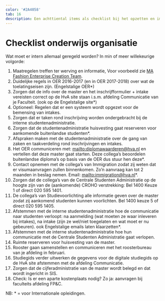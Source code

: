 ```yaml
---
color: '#2A4058'
tab: 16
description: Een achttiental items als checklist bij het opzetten en implementeren van een masteropleiding binnen de HvA.
---
```


# Checklist onderwijs organisatie

Wat moet er intern allemaal geregeld worden? In min of meer willekeurige volgorde:

1. Maatregelen treffen ter werving en informatie, Voor voorbeeld zie [MA Fashion Enterprise Creation Team](http://amfi.nl/ma-fashion-enterprise-creation-team/).
2. Duidelijke regels in OER 2016-2017 (en in OER 2017-2018) over wat de toelatingseisen zijn. (Engelstalige OER\*)
3. Zorgen dat de info over de master en het inschrijfformulier + intake vereisten correct op de HvA site staan i.s.m. afdeling Communicatie van je Faculteit. (ook op de Engelstalige site\*)
4. Optioneel: Regelen dat er een systeem wordt opgezet voor de bemensing van intakes.
5. Zorgen dat er taken rond inschrijving worden ondergebracht bij de interne studentenadministratie.
6. Zorgen dat de studentenadministratie huisvesting gaat reserveren voor aankomende buitenlandse studenten\*.
7. Afspraken maken met de studentenadministratie over de gang van zaken en taakverdeling rond inschrijvingen en intakes.
8. Het OER communiceren met: <mailto:diplomawaarderen@hva.nl> en vertellen dat deze master gaat starten. Deze collega’s beoordelen buitenlandse diploma’s op basis van de OER dus stuur hen deze\*.
9. Contact opnemen met de collega’s van Immigration zodat zij weten dat er visumaanvragen zullen binnenkomen. Zo’n aanvraag kan tot 2 maanden in beslag nemen. Email: <mailto:immigration@hva.nl>\*.
10. Zorgen dat de collega’s van de Centrale Studenten Administratie op de hoogte zijn van de (aankomende) CROHO verstrekking: Bel 1400 Keuze 1 of direct 020 595 1401.
11. De collega’s van Studievoorlichting alle informatie geven over de master zodat zij aankomend studenten kunnen voorlichten. Bel 1400 keuze 5 of direct 020 595 1405.
12. Afstemmen met de interne studentenadministratie hoe de communicatie naar studenten verloopt: na aanmelding (wat moeten ze waar inleveren bij intakes), na intake (zijn ze wel/niet toegelaten en wat moet er nu gebeuren). ook Engelstalige emails laten klaarzetten\*.
13. Afstemmen met de interne studentenadministratie hoe hun communicatie met de Centrale Studenten Administratie gaat verlopen.
14. Ruimte reserveren voor huisvesting van de master.
15. Rooster gaan samenstellen en communiceren met het roosterbureau van je afdeling in februari.
16. Studiegids verder uitwerken de gegevens voor de digitale studiegids op de HvA site afstemmen met de afdeling Communicatie.
17. Zorgen dat de cijferadministratie van de master wordt belegd en dat wordt ingericht in SIS.
18. Check: Is er een aparte kostenplaats nodig? Zo ja: aanvragen bij faculteits afdeling FP&C.

NB: \* = voor Internationale opleidingen.
